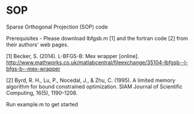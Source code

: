 # SOP
Sparse Orthogonal Projection (SOP) code

Prerequisites - Please download lbfgsb.m [1] and the fortran code [2] from their authors' web pages. 

[1] Becker, S. (2014). L-BFGS-B: Mex wrapper [online]. http://www.mathworks.co.uk/matlabcentral/fileexchange/35104-lbfgsb--l-bfgs-b--mex-wrapper

[2] Byrd, R. H., Lu, P., Nocedal, J., & Zhu, C. (1995). A limited memory algorithm for bound constrained optimization. SIAM Journal of Scientific Computing, 16(5), 1190–1208.

Run example.m to get started
